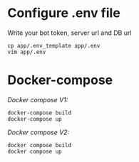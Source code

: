 # Configure .env file
Write your bot token, server url and DB url
```shell
cp app/.env_template app/.env
vim app/.env
```
# Docker-compose
*Docker compose V1:*
```shell
docker-compose build
docker-compose up
```
*Docker compose V2:*
```shell
docker compose build
docker compose up
```
